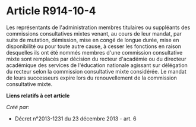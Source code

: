 # Article R914-10-4

Les représentants de l'administration membres titulaires ou suppléants des commissions consultatives mixtes venant, au cours
de leur mandat, par suite de mutation, démission, mise en congé de longue durée, mise en disponibilité ou pour toute autre
cause, à cesser les fonctions en raison desquelles ils ont été nommés membres d'une commission consultative mixte sont
remplacés par décision du recteur d'académie ou du directeur académique des services de l'éducation nationale agissant sur
délégation du recteur selon la commission consultative mixte considérée. Le mandat de leurs successeurs expire lors du
renouvellement de la commission consultative mixte.

**Liens relatifs à cet article**

_Créé par_:

  - Décret n°2013-1231 du 23 décembre 2013 - art. 6
